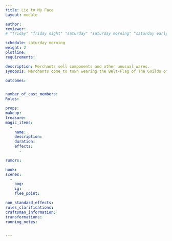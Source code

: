 ```yaml
---
title: Lie to My Face
Layout: module

author: 
reviewer: 
# "friday" "friday night" "saturday" "saturday morning" "saturday early afternoon" "saturday early evening" "saturday night" "reaction" "tavern setup" "townsfolk" "randoms"

schedule: saturday morning
weight: 2
plotline: 
requirements: 

description: Merchants sell components and other unusual wares. 
synopsis: Merchants come to town wearing the Belt-Flag of The Guilds of Rockshire if anyone notices (crossover plot). One merchant is selling Components and Production items, a second merchant is with him and has more unusual wears. If he can find potential buyers, the second Merchant will reveal he has a Transform to Alpha Pantherghast lvl 7 (acts as a Hunter Transform) scroll for sale as well as Enslavement Elixirs. These will be only revealed in private due to the nature of the content of his wares, he will invite them to step into his “cabin” away from town alone. If they are killed for their goods or for being “shady” they will both Transform to their Alpha Pantherghast against the race whomever killed them.

outcomes: 


number_of_cast_members: 
Roles: 

props: 
makeup: 
treasure: 
magic_items:
  - 
    name: 
    description:  
    duration: 
    effects: 
      - 

rumors: 

hook: 
scenes: 
  - 
    oog: 
    ig: 
    flee_point: 

non_standard_effects: 
rules_clarifications: 
craftsman_information: 
transformations: 
running_notes: 


---
```


